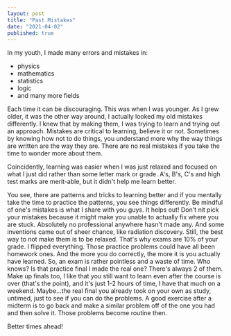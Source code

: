 ```yaml
---
layout: post
title: "Past Mistakes"
date: "2021-04-02"
published: true
---
```


In my youth, I made many errors and mistakes in:

* physics
* mathematics
* statistics
* logic
* and many more fields

Each time it can be discouraging. This was when I was younger. As I grew older, it was the other way around, I actually looked my old mistakes differently. I knew that by making them, I was trying to learn and trying out an approach. Mistakes are critical to learning, believe it or not. Sometimes by knowing how not to do things, you understand more why the way things are written are the way they are. There are no real mistakes if you take the time to wonder more about them.

Coincidently, learning was easier when I was just relaxed and focused on what I just did rather than some letter mark or grade. A's, B's, C's and high test marks are merit-able, but it didn't help me learn better.

You see, there are patterns and tricks to learning better and if you mentally take the time to practice the patterns, you see things differently. Be mindful of one's mistakes is what I share with you guys. It helps out! Don't nit pick your mistakes because it might make you unable to actually fix where you are stuck. Absolutely no professional anywhere hasn't made any. And some inventions came out of sheer chance, like radiation discovery. Still, the best way to not make them is to be relaxed. That's why exams are 10% of your grade. I flipped everything. Those practice problems could have all been homework ones. And the more you do correctly, the more it is you actually have learned. So, an exam is rather pointless and a waste of time. Who knows? Is that practice final I made the real one? There's always 2 of them. Make up finals too, I like that you still want to learn even after the course is over (that's the point), and it's just 1-2 hours of time, I have that much on a weekend. Maybe...the real final you already took on your own as study, untimed, just to see if you can do the problems. A good exercise after a midterm is to go back and make a similar problem off of the one you had and then solve it. Those problems become routine then.

Better times ahead!
